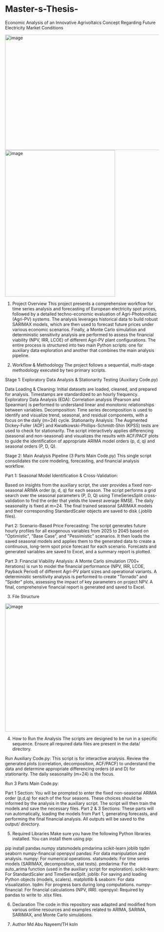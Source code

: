 # Master-s-Thesis-
Economic Analysis of an Innovative Agrivoltaics Concept Regarding Future Electricity Market Conditions

<img width="724" height="378" alt="image" src="https://github.com/user-attachments/assets/e35d39ed-4483-455a-b15f-3a8ce126f36a" /> <img width="360" height="480" alt="image" src="https://github.com/user-attachments/assets/9d231b1b-f2a6-4b2c-a6b6-da33cb54af2b" />



1. Project Overview
This project presents a comprehensive workflow for time series analysis and forecasting of European electricity spot prices, followed by a detailed techno-economic evaluation of Agri-Photovoltaic (Agri-PV) systems. The analysis leverages historical data to build robust SARIMAX models, which are then used to forecast future prices under various economic scenarios. Finally, a Monte Carlo simulation and deterministic sensitivity analysis are performed to assess the financial viability (NPV, IRR, LCOE) of different Agri-PV plant configurations.
The entire process is structured into two main Python scripts: one for auxiliary data exploration and another that combines the main analysis pipeline.

2. Workflow & Methodology
The project follows a sequential, multi-stage methodology executed by two primary scripts.

Stage 1: Exploratory Data Analysis & Stationarity Testing (Auxiliary Code.py)

Data Loading & Cleaning: Initial datasets are loaded, cleaned, and prepared for analysis. Timestamps are standardized to an hourly frequency.
Exploratory Data Analysis (EDA): Correlation analysis (Pearson and Spearman) is performed to understand linear and monotonic relationships between variables.
Decomposition: Time series decomposition is used to identify and visualize trend, seasonal, and residual components, with a focus on the daily (m=24) cycle.
Stationarity Analysis: The Augmented Dickey-Fuller (ADF) and Kwiatkowski-Phillips-Schmidt-Shin (KPSS) tests are used to check for stationarity. The script interactively applies differencing (seasonal and non-seasonal) and visualizes the results with ACF/PACF plots to guide the identification of appropriate ARIMA model orders (p, d, q) and seasonal orders (P, D, Q).

Stage 2: Main Analysis Pipeline (3 Parts Main Code.py)
This single script consolidates the core modeling, forecasting, and financial analysis workflow.

Part 1: Seasonal Model Identification & Cross-Validation:

Based on insights from the auxiliary script, the user provides a fixed non-seasonal ARIMA order (p, d, q) for each season.
The script performs a grid search over the seasonal parameters (P, D, Q) using TimeSeriesSplit cross-validation to find the order that yields the lowest average RMSE. The daily seasonality is fixed at m=24.
The final trained seasonal SARIMAX models and their corresponding StandardScaler objects are saved to disk (.joblib files).

Part 2: Scenario-Based Price Forecasting:
The script generates future hourly profiles for all exogenous variables from 2025 to 2045 based on "Optimistic", "Base Case", and "Pessimistic" scenarios.
It then loads the saved seasonal models and applies them to the generated data to create a continuous, long-term spot price forecast for each scenario.
Forecasts and generated variables are saved to Excel, and a summary report is plotted.

Part 3: Financial Viability Analysis:
A Monte Carlo simulation (700+ iterations) is run to model the financial performance (NPV, IRR, LCOE, Payback Period) of different Agri-PV plant sizes and operational variants.
A deterministic sensitivity analysis is performed to create "Tornado" and "Spider" plots, assessing the impact of key parameters on project NPV.
A final, comprehensive financial report is generated and saved to Excel.

3. File Structure
<img width="864" height="420" alt="image" src="https://github.com/user-attachments/assets/4bea1e25-6a64-4ebd-bf1d-36edf1e7be64" />



4. How to Run the Analysis
The scripts are designed to be run in a specific sequence. Ensure all required data files are present in the data/ directory.

Run Auxiliary Code.py:
This script is for interactive analysis. Review the generated plots (correlation, decomposition, ACF/PACF) to understand the data and determine appropriate differencing orders (d and D) for stationarity. The daily seasonality (m=24) is the focus.

Run 3 Parts Main Code.py:

Part 1 Section: You will be prompted to enter the fixed non-seasonal ARIMA order (p,d,q) for each of the four seasons. These choices should be informed by the analysis in the auxiliary script. The script will then train the models and save the necessary files.
Part 2 & 3 Sections: These parts will run automatically, loading the models from Part 1, generating forecasts, and performing the final financial analysis. All outputs will be saved to the output/ directory.

5. Required Libraries
Make sure you have the following Python libraries installed. You can install them using pip:

pip install pandas numpy statsmodels pmdarima scikit-learn joblib tqdm seaborn numpy-financial openpyxl
pandas: For data manipulation and analysis.
numpy: For numerical operations.
statsmodels: For time series models (SARIMAX, decomposition, stat tests).
pmdarima: For the auto_arima function (used in the auxiliary script for exploration).
scikit-learn: For StandardScaler and TimeSeriesSplit.
joblib: For saving and loading Python objects (models, scalers).
matplotlib & seaborn: For data visualization.
tqdm: For progress bars during long computations.
numpy-financial: For financial calculations (NPV, IRR).
openpyxl: Required by pandas to write to .xlsx files.

6. Declaration
The code in this repository was adapted and modified from various online resources and examples related to ARIMA, SARIMA, SARIMAX, and Monte Carlo simulations.

7. Author
Md Abu Nayeem/TH koln
